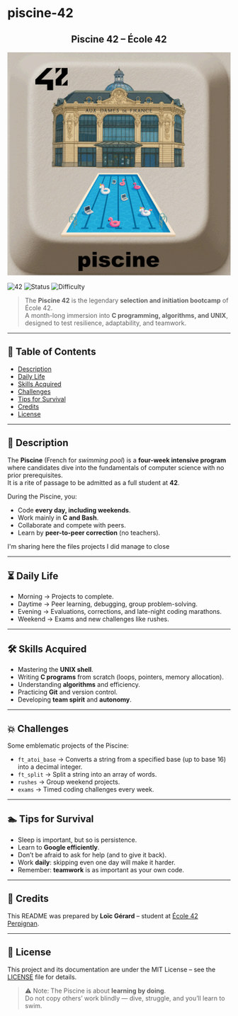 # piscine-42

<div align="center">
  <h2>Piscine 42 – École 42</h2>
  <img src="./img/piscine.png"/>
  <br>
</div>

![42](https://img.shields.io/badge/school-42-black)
![Status](https://img.shields.io/badge/status-selection--process-blue)
![Difficulty](https://img.shields.io/badge/difficulty-hard-red)

> The **Piscine 42** is the legendary **selection and initiation bootcamp** of École 42.  
> A month-long immersion into **C programming, algorithms, and UNIX**, designed to test resilience, adaptability, and teamwork.

---

## 📖 Table of Contents
- [Description](#-description)
- [Daily Life](#-daily-life)
- [Skills Acquired](#-skills-acquired)
- [Challenges](#-challenges)
- [Tips for Survival](#-tips-for-survival)
- [Credits](#-credits)
- [License](#-license)

---

## 📝 Description
The **Piscine** (French for *swimming pool*) is a **four-week intensive program** where candidates dive into the fundamentals of computer science with no prior prerequisites.  
It is a rite of passage to be admitted as a full student at **42**.  

During the Piscine, you:  
- Code **every day, including weekends**.  
- Work mainly in **C and Bash**.  
- Collaborate and compete with peers.  
- Learn by **peer-to-peer correction** (no teachers).

I'm sharing here the files projects I did manage to close

---

## ⏳ Daily Life
- Morning → Projects to complete.  
- Daytime → Peer learning, debugging, group problem-solving.  
- Evening → Evaluations, corrections, and late-night coding marathons.  
- Weekend → Exams and new challenges like rushes.  

---

## 🛠 Skills Acquired
- Mastering the **UNIX shell**.  
- Writing **C programs** from scratch (loops, pointers, memory allocation).  
- Understanding **algorithms** and efficiency.  
- Practicing **Git** and version control.  
- Developing **team spirit** and **autonomy**.  

---

## 💥 Challenges
Some emblematic projects of the Piscine: 
- `ft_atoi_base` → Converts a string from a specified base (up to base 16) into a decimal integer.  
- `ft_split` →  Split a string into an array of words.  
- `rushes` → Group weekend projects.  
- `exams` → Timed coding challenges every week.  

---

## 🏊 Tips for Survival
- Sleep is important, but so is persistence.  
- Learn to **Google efficiently**.  
- Don’t be afraid to ask for help (and to give it back).  
- Work **daily**: skipping even one day will make it harder.  
- Remember: **teamwork** is as important as your own code.  

---

## 👤 Credits
This README was prepared by **Loïc Gérard** – student at [École 42 Perpignan](https://42perpignan.fr).  

---

## 📜 License
This project and its documentation are under the MIT License – see the [LICENSE](./LICENSE) file for details.  

> ⚠️ Note: The Piscine is about **learning by doing**.  
> Do not copy others’ work blindly — dive, struggle, and you’ll learn to swim.  
